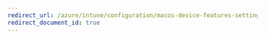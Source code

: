 ```yaml
---
redirect_url: /azure/intune/configuration/macos-device-features-settings
redirect_document_id: true
---
```

